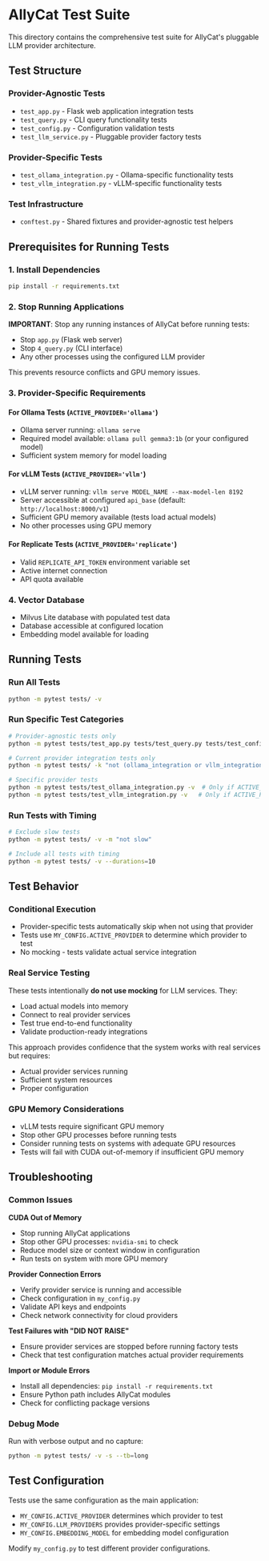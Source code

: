 # AllyCat Test Suite

This directory contains the comprehensive test suite for AllyCat's pluggable LLM provider architecture.

## Test Structure

### Provider-Agnostic Tests
- `test_app.py` - Flask web application integration tests
- `test_query.py` - CLI query functionality tests  
- `test_config.py` - Configuration validation tests
- `test_llm_service.py` - Pluggable provider factory tests

### Provider-Specific Tests
- `test_ollama_integration.py` - Ollama-specific functionality tests
- `test_vllm_integration.py` - vLLM-specific functionality tests

### Test Infrastructure
- `conftest.py` - Shared fixtures and provider-agnostic test helpers

## Prerequisites for Running Tests

### 1. Install Dependencies
```bash
pip install -r requirements.txt
```

### 2. Stop Running Applications
**IMPORTANT**: Stop any running instances of AllyCat before running tests:
- Stop `app.py` (Flask web server)
- Stop `4_query.py` (CLI interface)
- Any other processes using the configured LLM provider

This prevents resource conflicts and GPU memory issues.

### 3. Provider-Specific Requirements

#### For Ollama Tests (`ACTIVE_PROVIDER='ollama'`)
- Ollama server running: `ollama serve`
- Required model available: `ollama pull gemma3:1b` (or your configured model)
- Sufficient system memory for model loading

#### For vLLM Tests (`ACTIVE_PROVIDER='vllm'`)
- vLLM server running: `vllm serve MODEL_NAME --max-model-len 8192`
- Server accessible at configured `api_base` (default: `http://localhost:8000/v1`)
- Sufficient GPU memory available (tests load actual models)
- No other processes using GPU memory

#### For Replicate Tests (`ACTIVE_PROVIDER='replicate'`)
- Valid `REPLICATE_API_TOKEN` environment variable set
- Active internet connection
- API quota available

### 4. Vector Database
- Milvus Lite database with populated test data
- Database accessible at configured location
- Embedding model available for loading

## Running Tests

### Run All Tests
```bash
python -m pytest tests/ -v
```

### Run Specific Test Categories
```bash
# Provider-agnostic tests only
python -m pytest tests/test_app.py tests/test_query.py tests/test_config.py tests/test_llm_service.py -v

# Current provider integration tests only
python -m pytest tests/ -k "not (ollama_integration or vllm_integration)" -v

# Specific provider tests
python -m pytest tests/test_ollama_integration.py -v  # Only if ACTIVE_PROVIDER='ollama'
python -m pytest tests/test_vllm_integration.py -v   # Only if ACTIVE_PROVIDER='vllm'
```

### Run Tests with Timing
```bash
# Exclude slow tests
python -m pytest tests/ -v -m "not slow"

# Include all tests with timing
python -m pytest tests/ -v --durations=10
```

## Test Behavior

### Conditional Execution
- Provider-specific tests automatically skip when not using that provider
- Tests use `MY_CONFIG.ACTIVE_PROVIDER` to determine which provider to test
- No mocking - tests validate actual service integration

### Real Service Testing
These tests intentionally **do not use mocking** for LLM services. They:
- Load actual models into memory
- Connect to real provider services  
- Test true end-to-end functionality
- Validate production-ready integrations

This approach provides confidence that the system works with real services but requires:
- Actual provider services running
- Sufficient system resources
- Proper configuration

### GPU Memory Considerations
- vLLM tests require significant GPU memory
- Stop other GPU processes before running tests
- Consider running tests on systems with adequate GPU resources
- Tests will fail with CUDA out-of-memory if insufficient GPU memory

## Troubleshooting

### Common Issues

**CUDA Out of Memory**
- Stop running AllyCat applications
- Stop other GPU processes: `nvidia-smi` to check
- Reduce model size or context window in configuration
- Run tests on system with more GPU memory

**Provider Connection Errors**
- Verify provider service is running and accessible
- Check configuration in `my_config.py`
- Validate API keys and endpoints
- Check network connectivity for cloud providers

**Test Failures with "DID NOT RAISE"**
- Ensure provider services are stopped before running factory tests
- Check that test configuration matches actual provider requirements

**Import or Module Errors**
- Install all dependencies: `pip install -r requirements.txt`
- Ensure Python path includes AllyCat modules
- Check for conflicting package versions

### Debug Mode
Run with verbose output and no capture:
```bash
python -m pytest tests/ -v -s --tb=long
```

## Test Configuration

Tests use the same configuration as the main application:
- `MY_CONFIG.ACTIVE_PROVIDER` determines which provider to test
- `MY_CONFIG.LLM_PROVIDERS` provides provider-specific settings
- `MY_CONFIG.EMBEDDING_MODEL` for embedding model configuration

Modify `my_config.py` to test different provider configurations.